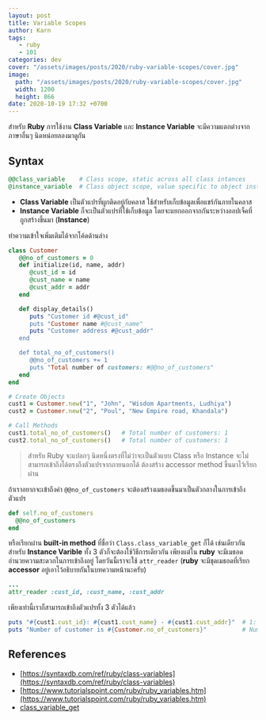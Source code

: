 ```yaml
---
layout: post
title: Variable Scopes
author: Karn
tags:
   - ruby
   - 101
categories: dev
cover: "/assets/images/posts/2020/ruby-variable-scopes/cover.jpg"
image:
  path: "/assets/images/posts/2020/ruby-variable-scopes/cover.jpg"
  width: 1200
  height: 866
date: 2020-10-19 17:32 +0700
---
```

สำหรับ **Ruby** การใช้งาน **Class Variable** และ **Instance Variable** จะมีความแตกต่างจากภาษาอื่นๆ นิดหน่อยลองมาดูกัน

## Syntax
```ruby
@@class_variable    # Class scope, static across all class intances
@instance_variable  # Class object scope, value specific to object instance
```

- **Class Variable** เป็นตัวแปรที่ผูกติดอยู่กับคลาส ใช้สำหรับเก็บข้อมูลเพื่อแชร์กันภายในคลาส
- **Instance Variable** ก็จะเป็นตัวแปรที่ใช้เก็บข้อมูล โดยจะแยกออกจากกันระหว่างออปเจ็คที่ถูกสร้างขึ้นมา (**Instance**)

ทำความเข้าใจเพิ่มเติมได้จากโค้ดด้านล่าง

```ruby
class Customer
   @@no_of_customers = 0
   def initialize(id, name, addr)
      @cust_id = id
      @cust_name = name
      @cust_addr = addr
   end

   def display_details()
      puts "Customer id #@cust_id"
      puts "Customer name #@cust_name"
      puts "Customer address #@cust_addr"
   end

   def total_no_of_customers()
      @@no_of_customers += 1
      puts "Total number of customers: #@@no_of_customers"
   end
end

# Create Objects
cust1 = Customer.new("1", "John", "Wisdom Apartments, Ludhiya")
cust2 = Customer.new("2", "Poul", "New Empire road, Khandala")

# Call Methods
cust1.total_no_of_customers()   # Total number of customers: 1
cust2.total_no_of_customers()   # Total number of customers: 1
```

> สำหรับ Ruby จะแปลกๆ นิดหนึ่งตรงที่ไม่ว่าจะเป็นตัวแบบ Class หรือ Instance จะไม่สามารถเข้าถึงได้ตรงถึงตัวแปรจากภายนอกได้ ต้องสร้าง accessor method ขึ้นมาไว้เรียกผ่าน

ถ้าเราอยากจะเข้าถึงค่า `@@no_of_customers` จะต้องสร้างเมธอดขึ้นมาเป็นตัวกลางในการเข้าถึงตัวแปร 

```ruby
def self.no_of_customers
  @@no_of_customers
end
```

หรือเรียกผ่าน **built-in method** ที่ชื่อว่า `Class.class_variable_get` ก็ได้
เช่นเดียวกันสำหรับ **Instance Varible** ทั้ง 3 ตัวก็จะต้องใช้วิธีการเดียวกัน เพียงแต่ใน **ruby** จะมีเมธอดอำนวยความสะดวกในการเข้าถึงอยู่ โดยวันนี้เราจะใช้ `attr_reader` (**ruby** จะมีชุดเมธอดที่เรียก **accessor** อยู่เอาไว้อธิบายกันในบทความหน้านะครับ)

```ruby
...
attr_reader :cust_id, :cust_name, :cust_addr
```

เพียงเท่านี้เราก็สามารถเข้าถึงตัวแปรทั้ง 3 ตัวได้แล้ว 

```ruby
puts "#{cust1.cust_id}: #{cust1.cust_name} - #{cust1.cust_addr}"  # 1: John - Wisdom Apartments, Ludhiya
puts "Number of customer is #{Customer.no_of_customers}"          # Number of customer is 2
```

## References
- [https://syntaxdb.com/ref/ruby/class-variables](https://syntaxdb.com/ref/ruby/class-variables)
- [https://www.tutorialspoint.com/ruby/ruby_variables.htm](https://www.tutorialspoint.com/ruby/ruby_variables.htm)
- [class_variable_get](https://devdocs.io/ruby~2.6/module#method-i-class_variable_get)